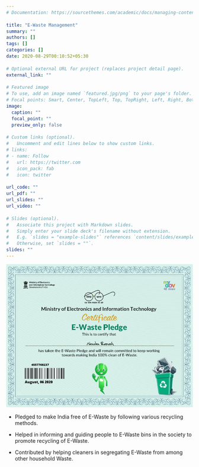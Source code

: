 ```yaml
---
# Documentation: https://sourcethemes.com/academic/docs/managing-content/

title: "E-Waste Management"
summary: ""
authors: []
tags: []
categories: []
date: 2020-08-29T00:10:52+05:30

# Optional external URL for project (replaces project detail page).
external_link: ""

# Featured image
# To use, add an image named `featured.jpg/png` to your page's folder.
# Focal points: Smart, Center, TopLeft, Top, TopRight, Left, Right, BottomLeft, Bottom, BottomRight.
image:
  caption: ""
  focal_point: ""
  preview_only: false

# Custom links (optional).
#   Uncomment and edit lines below to show custom links.
# links:
# - name: Follow
#   url: https://twitter.com
#   icon_pack: fab
#   icon: twitter

url_code: ""
url_pdf: ""
url_slides: ""
url_video: ""

# Slides (optional).
#   Associate this project with Markdown slides.
#   Simply enter your slide deck's filename without extension.
#   E.g. `slides = "example-slides"` references `content/slides/example-slides.md`.
#   Otherwise, set `slides = ""`.
slides: ""
---
```

![](images/1.jpeg)

- Pledged to make India free of E-Waste by following various recycling methods.

- Helped in informing and guiding people to E-Waste bins in the society to promote recycling of E-Waste.

- Contributed by helping cleaners in segregating E-Waste from among other household Waste.
